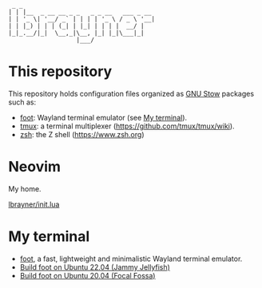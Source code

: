 ~~~
 _ _
| | |__  _ __ __ _ _   _ _ __   ___ _ __
| | '_ \| '__/ _` | | | | '_ \ / _ \ '__|
| | |_) | | | (_| | |_| | | | |  __/ |
|_|_.__/|_|  \__,_|\__, |_| |_|\___|_|
                   |___/
~~~

# This repository

This repository holds configuration files organized as [GNU
Stow](https://www.gnu.org/software/stow) packages such as:

- [foot](foot): Wayland terminal emulator (see [My terminal](#my-terminal)).
- [tmux](tmux): a terminal multiplexer (<https://github.com/tmux/tmux/wiki>).
- [zsh](zsh): the Z shell (<https://www.zsh.org>)

# Neovim

My home.

[lbrayner/init.lua](https://github.com/lbrayner/init.lua)

# My terminal

- [foot](https://codeberg.org/dnkl/foot), a fast, lightweight and minimalistic
  Wayland terminal emulator.
- [Build foot on Ubuntu 22.04 (Jammy Jellyfish)](https://github.com/lbrayner/foot-terminal-jammy/tree/undercurl)
- [Build foot on Ubuntu 20.04 (Focal Fossa)](https://github.com/lbrayner/foot-terminal-focal/tree/undercurl)
